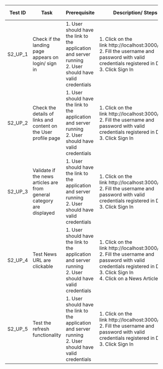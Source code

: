 | Test ID   | Task                                                                  | Prerequisite                                                                                                   | Description/ Steps                                                                                                                                    | Expected Output                                                                                                                                                                                                | Result- Pass/Fail |
| --------- | --------------------------------------------------------------------- | -------------------------------------------------------------------------------------------------------------- | ----------------------------------------------------------------------------------------------------------------------------------------------------- | -------------------------------------------------------------------------------------------------------------------------------------------------------------------------------------------------------------- | ----------------- |
| S2\_UP\_1 | Check if the landing page appears on login/ sign in                   | 1\. User should have the link to the application and server running<br>2\. User should have valid  credentials | 1\. Click on the link http://localhost:3000/login <br>2\. Fill the username and password with valid credentials registered in DB<br>3\. Click Sign In | 1\. The landing page should load<br>2\. User should be routed to the URL:<br>http://localhost:3000/dashboard<br>2\. The screen should display Welcome + "Username"<br>3\. There should be a button to sign out | Pass              |
| S2\_UP\_2 | Check the details of links and content on the User profile page       | 1\. User should have the link to the application and server running<br>2\. User should have valid  credentials | 1\. Click on the link http://localhost:3000/login <br>2\. Fill the username and password with valid credentials registered in DB<br>3\. Click Sign In | 1\. Landing page should have :<br>a. Refresh link<br>b. Settings link<br>2\. The Page should display a list of new articles                                                                                    | Pass              |
| S2\_UP\_3 | Validate if the news articles are from general category are displayed | 1\. User should have the link to the application and server running<br>2\. User should have valid  credentials | 1\. Click on the link http://localhost:3000/login<br>2\. Fill the username and password with valid credentials registered in DB<br>3\. Click Sign In  | 1\. Every listed news article should have<br>a. Source of news articles<br>b. Author of article<br>c. News title<br>d. News description<br>e. URL<br>f. Content<br>g. Published date                           | Pass              |
| S2\_UP\_4 | Test News URL are clickable                                           | 1\. User should have the link to the application and server running<br>2\. User should have valid  credentials | 1\. Click on the link http://localhost:3000/login<br>2\. Fill the username and password with valid credentials registered in DB<br>3\. Click Sign In<br>4\. Click on a News Article  | 1\. A new tab should open in the browser<br>2\. Route the user to the actual article posting                                                                                                                   | Pass              |
| S2\_UP\_5 | Test the refresh functionality                                        | 1\. User should have the link to the application and server running<br>2\. User should have valid  credentials | 1\. Click on the link http://localhost:3000/login<br>2\. Fill the username and password with valid credentials registered in DB<br>3\. Click Sign In  | 1\. The browser should get refreshed<br>2\. Webpage should display the news articles fetched from the URL of NewsAPI.org                                                                                       | Pass              |
